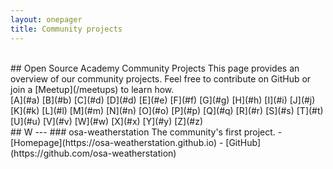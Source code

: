 ```yaml
---
layout: onepager
title: Community projects
---
```

<br>
## Open Source Academy Community Projects
This page provides an overview of our community projects. Feel free to contribute on GitHub or join a [Meetup](/meetups) to learn how.

<br>
[A](#a) [B](#b) [C](#d) [D](#d) [E](#e) [F](#f) [G](#g) [H](#h) [I](#i)
[J](#j) [K](#k) [L](#l) [M](#m) [N](#n) [O](#o) [P](#p) [Q](#q) [R](#r)
[S](#s) [T](#t) [U](#u) [V](#v) [W](#w) [X](#x) [Y](#y) [Z](#z)
<br>
## W
---
### osa-weatherstation
The community's first project.
- [Homepage](https://osa-weatherstation.github.io)
- [GitHub](https://github.com/osa-weatherstation)
